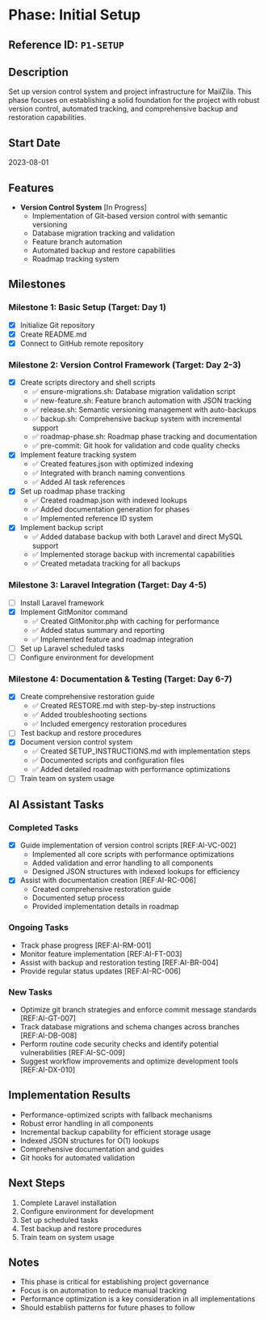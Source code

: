 # Phase: Initial Setup

## Reference ID: `P1-SETUP`

## Description
Set up version control system and project infrastructure for MailZila. This phase focuses on establishing a solid foundation for the project with robust version control, automated tracking, and comprehensive backup and restoration capabilities.

## Start Date
2023-08-01

## Features
- **Version Control System** [In Progress]
  - Implementation of Git-based version control with semantic versioning
  - Database migration tracking and validation
  - Feature branch automation
  - Automated backup and restore capabilities
  - Roadmap tracking system

## Milestones

### Milestone 1: Basic Setup (Target: Day 1)
- [x] Initialize Git repository
- [x] Create README.md
- [x] Connect to GitHub remote repository

### Milestone 2: Version Control Framework (Target: Day 2-3)
- [x] Create scripts directory and shell scripts
  - ✅ ensure-migrations.sh: Database migration validation script
  - ✅ new-feature.sh: Feature branch automation with JSON tracking
  - ✅ release.sh: Semantic versioning management with auto-backups
  - ✅ backup.sh: Comprehensive backup system with incremental support
  - ✅ roadmap-phase.sh: Roadmap phase tracking and documentation
  - ✅ pre-commit: Git hook for validation and code quality checks
- [x] Implement feature tracking system
  - ✅ Created features.json with optimized indexing
  - ✅ Integrated with branch naming conventions
  - ✅ Added AI task references
- [x] Set up roadmap phase tracking
  - ✅ Created roadmap.json with indexed lookups
  - ✅ Added documentation generation for phases
  - ✅ Implemented reference ID system
- [x] Implement backup script
  - ✅ Added database backup with both Laravel and direct MySQL support
  - ✅ Implemented storage backup with incremental capabilities
  - ✅ Created metadata tracking for all backups

### Milestone 3: Laravel Integration (Target: Day 4-5)
- [ ] Install Laravel framework
- [x] Implement GitMonitor command
  - ✅ Created GitMonitor.php with caching for performance
  - ✅ Added status summary and reporting
  - ✅ Implemented feature and roadmap integration
- [ ] Set up Laravel scheduled tasks
- [ ] Configure environment for development

### Milestone 4: Documentation & Testing (Target: Day 6-7)
- [x] Create comprehensive restoration guide
  - ✅ Created RESTORE.md with step-by-step instructions
  - ✅ Added troubleshooting sections
  - ✅ Included emergency restoration procedures
- [ ] Test backup and restore procedures
- [x] Document version control system
  - ✅ Created SETUP_INSTRUCTIONS.md with implementation steps
  - ✅ Documented scripts and configuration files
  - ✅ Added detailed roadmap with performance optimizations
- [ ] Train team on system usage

## AI Assistant Tasks

### Completed Tasks
- [x] Guide implementation of version control scripts [REF:AI-VC-002]
  - Implemented all core scripts with performance optimizations
  - Added validation and error handling to all components
  - Designed JSON structures with indexed lookups for efficiency
- [x] Assist with documentation creation [REF:AI-RC-006]
  - Created comprehensive restoration guide
  - Documented setup process
  - Provided implementation details in roadmap

### Ongoing Tasks
- Track phase progress [REF:AI-RM-001]
- Monitor feature implementation [REF:AI-FT-003]
- Assist with backup and restoration testing [REF:AI-BR-004]
- Provide regular status updates [REF:AI-RC-006]

### New Tasks
- Optimize git branch strategies and enforce commit message standards [REF:AI-GT-007]
- Track database migrations and schema changes across branches [REF:AI-DB-008]
- Perform routine code security checks and identify potential vulnerabilities [REF:AI-SC-009]
- Suggest workflow improvements and optimize development tools [REF:AI-DX-010]

## Implementation Results
- Performance-optimized scripts with fallback mechanisms
- Robust error handling in all components
- Incremental backup capability for efficient storage usage
- Indexed JSON structures for O(1) lookups
- Comprehensive documentation and guides
- Git hooks for automated validation

## Next Steps
1. Complete Laravel installation
2. Configure environment for development
3. Set up scheduled tasks
4. Test backup and restore procedures
5. Train team on system usage

## Notes
- This phase is critical for establishing project governance
- Focus is on automation to reduce manual tracking
- Performance optimization is a key consideration in all implementations
- Should establish patterns for future phases to follow 
